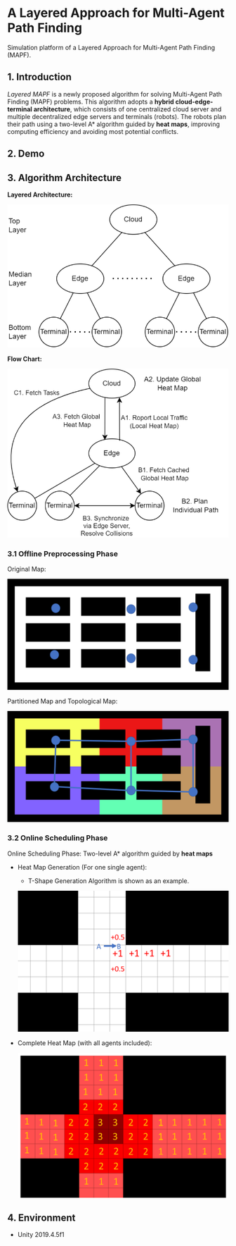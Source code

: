 # A Layered Approach for Multi-Agent Path Finding

Simulation platform of a Layered Approach for Multi-Agent Path Finding (MAPF).

## 1. Introduction

*Layered MAPF* is a newly proposed algorithm for solving Multi-Agent Path Finding (MAPF) problems. This algorithm adopts a **hybrid cloud-edge-terminal architecture**, which consists of one centralized cloud server and multiple decentralized edge servers and terminals (robots). The robots plan their path using a two-level A* algorithm guided by **heat maps**, improving computing efficiency and avoiding most potential conflicts.



## 2. Demo



## 3. Algorithm Architecture

**Layered Architecture:**

![](README_img/report/layer_struct.png)



**Flow Chart:**

![](README_img/report/layer_flow.png)



### 3.1 Offline Preprocessing Phase

Original Map:

![](README_img/report/phase1/phase1_1.png)

Partitioned Map and Topological Map: 

![](README_img/report/phase1/phase1_2.png)



### 3.2 Online Scheduling Phase

Online Scheduling Phase: Two-level A* algorithm guided by **heat maps**

* Heat Map Generation (For one single agent):

  * T-Shape Generation Algorithm is shown as an example.

  ![](README_img/report/heatmap_1.png)

* Complete Heat Map (with all agents included):

  ![](README_img/report/heatmap_2.png)



## 4. Environment

* Unity 2019.4.5f1